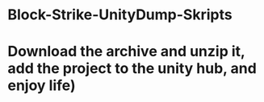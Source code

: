 # Block-Strike-UnityDump-Skripts
# Download the archive and unzip it, add the project to the unity hub, and enjoy life)

